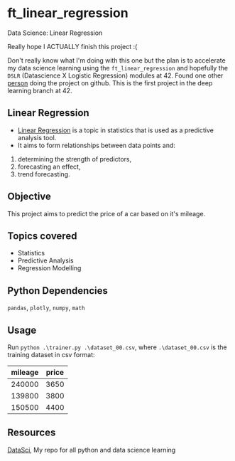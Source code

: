 # ft_linear_regression
Data Science: Linear Regression

Really hope I ACTUALLY finish this project :( 

Don't really know what I'm doing with this one but the plan is to accelerate my data science learning using the `ft_linear_regression` and hopefully the `DSLR` (Datascience X Logistic Regression) modules at 42. Found one other [person](https://github.com/SpenderJ/Linear_Regression) doing the project on github. This is the first project in the deep learning branch at 42. 

## Linear Regression
* [Linear Regression](https://www.statisticssolutions.com/what-is-linear-regression/) is a topic in statistics that is used as a predictive analysis tool.
* It aims to form relationships between data points and:
1. determining the strength of predictors, 
2. forecasting an effect,
3. trend forecasting.

## Objective
This project aims to predict the price of a car based on it's mileage.

## Topics covered
* Statistics
* Predictive Analysis
* Regression Modelling

## Python Dependencies
`pandas`, `plotly`, `numpy`, `math`

## Usage
Run `python .\trainer.py .\dataset_00.csv`, where `.\dataset_00.csv` is the training dataset in csv format:

| mileage       | price         |
| ------------- |:-------------:|
| 240000        | 3650          |
| 139800        | 3800          |
| 150500        | 4400          |

## Resources
[DataSci](https://github.com/luyandamncube/DataSci), My repo for all python and data science learning
